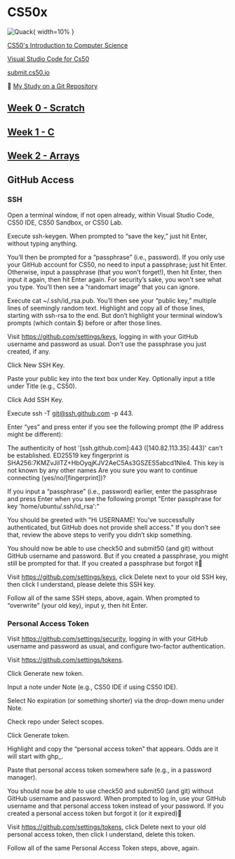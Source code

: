 # CS50x

![Quack](https://cs50.dev/static/ddb50.gif){ width=10% }

[CS50's Introduction to Computer Science](https://learning.edx.org/course/course-v1:HarvardX+CS50+X/home)

[Visual Studio Code for Cs50](https://cs50.dev/)

[submit.cs50.io](https://submit.cs50.io/users/j0ruge)

🔗 [My Study on a Git Repository](https://github.com/code50/46424602)

## [Week 0 - Scratch](Lectures/Week_0/README.md)

## [Week 1 - C](Lectures/Week_1/README.md)

## [Week 2 - Arrays](Lectures/Week_2/README.md)

## GitHub Access


### SSH

Open a terminal window, if not open already, within Visual Studio Code, CS50 IDE, CS50 Sandbox, or CS50 Lab.

Execute ssh-keygen. When prompted to “save the key,” just hit Enter, without typing anything.

You’ll then be prompted for a “passphrase” (i.e., password). If you only use your GitHub account for CS50, no need to input a passphrase; just hit Enter. Otherwise, input a passphrase (that you won’t forget!), then hit Enter, then input it again, then hit Enter again. For security’s sake, you won’t see what you type. You’ll then see a “randomart image” that you can ignore.

Execute cat ~/.ssh/id_rsa.pub. You’ll then see your “public key,” multiple lines of seemingly random text. Highlight and copy all of those lines, starting with ssh-rsa to the end. But don’t highlight your terminal window’s prompts (which contain $) before or after those lines.

Visit https://github.com/settings/keys, logging in with your GitHub username and password as usual. Don’t use the passphrase you just created, if any.

Click New SSH Key.

Paste your public key into the text box under Key. Optionally input a title under Title (e.g., CS50).

Click Add SSH Key.

Execute ssh -T git@ssh.github.com -p 443.

Enter “yes” and press enter if you see the following prompt (the IP address might be different):

The authenticity of host '[ssh.github.com]:443 ([140.82.113.35]:443)' can't be established.
ED25519 key fingerprint is SHA256:7KMZvJiITZ+HbOyqjKJV2AeC5As3GSZES5abcd1NIe4.
This key is not known by any other names
Are you sure you want to continue connecting (yes/no/[fingerprint])?

If you input a “passphrase” (i.e., password) earlier, enter the passphrase and press Enter when you see the following prompt "Enter passphrase for key 'home/ubuntu/.ssh/id_rsa':"

You should be greeted with "Hi USERNAME! You've successfully authenticated, but GitHub does not provide shell access." If you don’t see that, review the above steps to verify you didn’t skip something.

You should now be able to use check50 and submit50 (and git) without GitHub username and password. But if you created a passphrase, you might still be prompted for that.
If you created a passphrase but forgot it

Visit https://github.com/settings/keys, click Delete next to your old SSH key, then click I understand, please delete this SSH key.

Follow all of the same SSH steps, above, again. When prompted to “overwrite” (your old key), input y, then hit Enter.

### Personal Access Token

Visit https://github.com/settings/security, logging in with your GitHub username and password as usual, and configure two-factor authentication.

Visit https://github.com/settings/tokens.

Click Generate new token.

Input a note under Note (e.g., CS50 IDE if using CS50 IDE).

Select No expiration (or something shorter) via the drop-down menu under Note.

Check repo under Select scopes.

Click Generate token.

Highlight and copy the “personal access token” that appears. Odds are it will start with ghp_.

Paste that personal access token somewhere safe (e.g., in a password manager).

You should now be able to use check50 and submit50 (and git) without GitHub username and password. When prompted to log in, use your GitHub username and that personal access token instead of your password.
If you created a personal access token but forgot it (or it expired)

Visit https://github.com/settings/tokens, click Delete next to your old personal access token, then click I understand, delete this token.

Follow all of the same Personal Access Token steps, above, again.